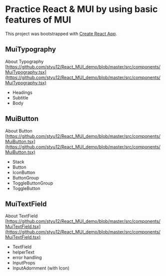 # Practice React & MUI by using basic features of MUI

This project was bootstrapped with [Create React App](https://github.com/facebook/create-react-app).

## MuiTypography

About Typography <br />
[https://github.com/styu12/React_MUI_demo/blob/master/src/components/MuiTypography.tsx](https://github.com/styu12/React_MUI_demo/blob/master/src/components/MuiTypography.tsx) 

- Headings
- Subtitle
- Body

## MuiButton

About Button <br />
[https://github.com/styu12/React_MUI_demo/blob/master/src/components/MuiButton.tsx](https://github.com/styu12/React_MUI_demo/blob/master/src/components/MuiButton.tsx) 

- Stack
- Button
- IconButton
- ButtonGroup
- ToggleButtonGroup
- ToggleButton

## MuiTextField
About TextField <br />
[https://github.com/styu12/React_MUI_demo/blob/master/src/components/MuiTextField.tsx](https://github.com/styu12/React_MUI_demo/blob/master/src/components/MuiTextField.tsx)

- TextField
- helperText
- error handling
- InputProps
- InputAdornment (with Icon)
